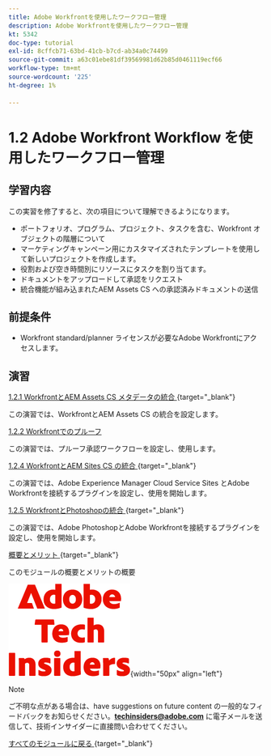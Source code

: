```yaml
---
title: Adobe Workfrontを使用したワークフロー管理
description: Adobe Workfrontを使用したワークフロー管理
kt: 5342
doc-type: tutorial
exl-id: 8cffcb71-63bd-41cb-b7cd-ab34a0c74499
source-git-commit: a63c01ebe81df39569981d62b85d0461119ecf66
workflow-type: tm+mt
source-wordcount: '225'
ht-degree: 1%

---
```


# 1.2 Adobe Workfront Workflow を使用したワークフロー管理

## 学習内容

この実習を修了すると、次の項目について理解できるようになります。

- ポートフォリオ、プログラム、プロジェクト、タスクを含む、Workfront オブジェクトの階層について
- マーケティングキャンペーン用にカスタマイズされたテンプレートを使用して新しいプロジェクトを作成します。
- 役割および空き時間別にリソースにタスクを割り当てます。
- ドキュメントをアップロードして承認をリクエスト
- 統合機能が組み込まれたAEM Assets CS への承認済みドキュメントの送信

## 前提条件

- Workfront standard/planner ライセンスが必要なAdobe Workfrontにアクセスします。

## 演習

[1.2.1 WorkfrontとAEM Assets CS メタデータの統合 ](./ex1.md){target="_blank"}

この演習では、WorkfrontとAEM Assets CS の統合を設定します。

[1.2.2 Workfrontでのプルーフ](./ex2.md)

この演習では、プルーフ承認ワークフローを設定し、使用します。

[1.2.4 WorkfrontとAEM Sites CS の統合 ](./ex4.md){target="_blank"}

この演習では、Adobe Experience Manager Cloud Service Sites とAdobe Workfrontを接続するプラグインを設定し、使用を開始します。

[1.2.5 WorkfrontとPhotoshopの統合 ](./ex5.md){target="_blank"}

この演習では、Adobe PhotoshopとAdobe Workfrontを接続するプラグインを設定し、使用を開始します。

[ 概要とメリット ](./summary.md){target="_blank"}

このモジュールの概要とメリットの概要

![ 技術インサイダー ](./../../../assets/images/techinsiders.png){width="50px" align="left"}

>[!NOTE]
>
>ご不明な点がある場合は、have suggestions on future content の一般的なフィードバックをお知らせください。**techinsiders@adobe.com** に電子メールを送信して、技術インサイダーに直接問い合わせてください。

[ すべてのモジュールに戻る ](../../../overview.md){target="_blank"}
